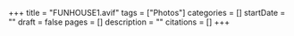 +++
title = "FUNHOUSE1.avif"
tags = ["Photos"]
categories = []
startDate = ""
draft = false
pages = []
description = ""
citations = []
+++
